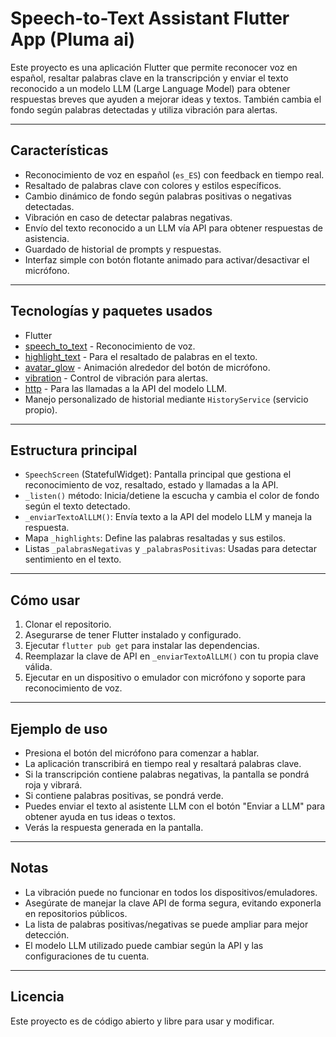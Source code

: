 # Speech-to-Text Assistant Flutter App (Pluma ai)

Este proyecto es una aplicación Flutter que permite reconocer voz en español, resaltar palabras clave en la transcripción y enviar el texto reconocido a un modelo LLM (Large Language Model) para obtener respuestas breves que ayuden a mejorar ideas y textos. También cambia el fondo según palabras detectadas y utiliza vibración para alertas.

---

## Características

- Reconocimiento de voz en español (`es_ES`) con feedback en tiempo real.
- Resaltado de palabras clave con colores y estilos específicos.
- Cambio dinámico de fondo según palabras positivas o negativas detectadas.
- Vibración en caso de detectar palabras negativas.
- Envío del texto reconocido a un LLM vía API para obtener respuestas de asistencia.
- Guardado de historial de prompts y respuestas.
- Interfaz simple con botón flotante animado para activar/desactivar el micrófono.

---

## Tecnologías y paquetes usados

- Flutter
- [speech_to_text](https://pub.dev/packages/speech_to_text) - Reconocimiento de voz.
- [highlight_text](https://pub.dev/packages/highlight_text) - Para el resaltado de palabras en el texto.
- [avatar_glow](https://pub.dev/packages/avatar_glow) - Animación alrededor del botón de micrófono.
- [vibration](https://pub.dev/packages/vibration) - Control de vibración para alertas.
- [http](https://pub.dev/packages/http) - Para las llamadas a la API del modelo LLM.
- Manejo personalizado de historial mediante `HistoryService` (servicio propio).

---

## Estructura principal

- `SpeechScreen` (StatefulWidget): Pantalla principal que gestiona el reconocimiento de voz, resaltado, estado y llamadas a la API.
- `_listen()` método: Inicia/detiene la escucha y cambia el color de fondo según el texto detectado.
- `_enviarTextoAlLLM()`: Envía texto a la API del modelo LLM y maneja la respuesta.
- Mapa `_highlights`: Define las palabras resaltadas y sus estilos.
- Listas `_palabrasNegativas` y `_palabrasPositivas`: Usadas para detectar sentimiento en el texto.

---

## Cómo usar

1. Clonar el repositorio.
2. Asegurarse de tener Flutter instalado y configurado.
3. Ejecutar `flutter pub get` para instalar las dependencias.
4. Reemplazar la clave de API en `_enviarTextoAlLLM()` con tu propia clave válida.
5. Ejecutar en un dispositivo o emulador con micrófono y soporte para reconocimiento de voz.

---

## Ejemplo de uso

- Presiona el botón del micrófono para comenzar a hablar.
- La aplicación transcribirá en tiempo real y resaltará palabras clave.
- Si la transcripción contiene palabras negativas, la pantalla se pondrá roja y vibrará.
- Si contiene palabras positivas, se pondrá verde.
- Puedes enviar el texto al asistente LLM con el botón "Enviar a LLM" para obtener ayuda en tus ideas o textos.
- Verás la respuesta generada en la pantalla.

---

## Notas

- La vibración puede no funcionar en todos los dispositivos/emuladores.
- Asegúrate de manejar la clave API de forma segura, evitando exponerla en repositorios públicos.
- La lista de palabras positivas/negativas se puede ampliar para mejor detección.
- El modelo LLM utilizado puede cambiar según la API y las configuraciones de tu cuenta.

---

## Licencia

Este proyecto es de código abierto y libre para usar y modificar.


